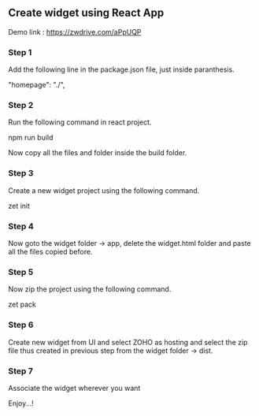## Create widget using React App

Demo link : https://zwdrive.com/aPpUQP

### Step 1

Add the following line in the package.json file, just inside paranthesis.
  
  "homepage": "./",

### Step 2

Run the following command in react project.
  
  npm run build
  
Now copy all the files and folder inside the build folder.

### Step 3

Create a new widget project using the following command.

  zet init
  
### Step 4

Now goto the widget folder -> app, delete the widget.html folder and paste all the files copied before.

### Step 5

Now zip the project using the following command.

  zet pack
  
### Step 6

Create new widget from UI and select ZOHO as hosting and select the zip file thus created in previous step from the widget folder -> dist.

### Step 7

Associate the widget wherever you want 

Enjoy...!

  

